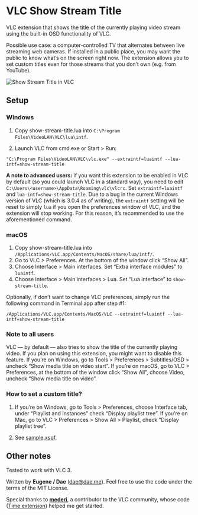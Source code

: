 # VLC Show Stream Title
VLC extension that shows the title of the currently playing video stream using the built-in OSD functionality of VLC. 

Possible use case: a computer-controlled TV that alternates between live streaming web cameras. If installed in a public place, you may want the public to know what’s on the screen right now. The extension allows you to set custom titles even for those streams that you don’t own (e.g. from YouTube).

![Show Stream Title in VLC](https://raw.githubusercontent.com/EugeneDae/VLC-Show-Stream-Title/master/screenshot.jpg)

## Setup
### Windows
1. Copy show-stream-title.lua into `C:\Program Files\VideoLAN\VLC\lua\intf`.

2. Launch VLC from cmd.exe or Start > Run:
```
"C:\Program Files\VideoLAN\VLC\vlc.exe" --extraintf=luaintf --lua-intf=show-stream-title
```

**A note to advanced users:** if you want this extension to be enabled in VLC by default (so you could launch VLC in a standard way), you need to edit `C:\Users\<username>\AppData\Roaming\vlc\vlcrc`. Set `extraintf=luaintf` and `lua-intf=show-stream-title`. Due to a bug in the current Windows version of VLC (which is 3.0.4 as of writing), the `extraintf` setting will be reset to simply `lua` if you open the preferences window of VLC, and the extension will stop working. For this reason, it’s recommended to use the aforementioned command.

### macOS
1. Copy show-stream-title.lua into `/Applications/VLC.app/Contents/MacOS/share/lua/intf/`.
2. Go to VLC > Preferences. At the bottom of the window click “Show All”.
3. Choose Interface > Main interfaces. Set “Extra interface modules” to `luaintf`.
4. Choose Interface > Main interfaces > Lua. Set “Lua interface” to `show-stream-title`.

Optionally, if don’t want to change VLC preferences, simply run the following command in Terminal.app after step #1:
```
/Applications/VLC.app/Contents/MacOS/VLC --extraintf=luaintf --lua-intf=show-stream-title
```

### Note to all users
VLC — by default — also tries to show the title of the currently playing video. If you plan on using this extension, you might want to disable this feature. If you’re on Windows, go to Tools > Preferences > Subtitles/OSD > uncheck “Show media title on video start”. If you’re on macOS, go to VLC > Preferences, at the bottom of the window click “Show All”, choose Video, uncheck “Show media title on video”.

### How to set a custom title?
1. If you’re on Windows, go to Tools > Preferences, choose Interface tab, under “Playlist and Instances” check “Display playlist tree”. If you’re on Mac, go to VLC > Preferences > Show All > Playlist, check “Display playlist tree”.

2. See [sample.xspf](https://raw.githubusercontent.com/EugeneDae/VLC-Show-Stream-Title/master/sample.xspf).

## Other notes
Tested to work with VLC 3.

Written by **Eugene / Dae** (dae@dae.me). Feel free to use the code under the terms of the MIT License.

Special thanks to **[mederi](https://www.opendesktop.org/member/233525/)**, a contributor to the VLC community, whose code ([Time extension](https://addons.videolan.org/hive/show/content/149618)) helped me get started.
